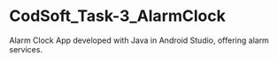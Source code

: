 # CodSoft_Task-3_AlarmClock
Alarm Clock App developed with Java in Android Studio, offering alarm services.
